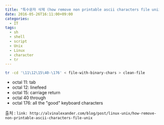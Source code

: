 ```yaml
---
title: "특수문자 삭제 (how remove non printable ascii characters file unix)"
date: 2016-05-26T16:11:00+09:00
categories:
  - IT
tags:
  - sh
  - shell
  - script
  - Unix
  - Linux
  - character
  - tr
---
```


```sh
tr -cd '\11\12\15\40-\176' < file-with-binary-chars > clean-file
```

- octal 11: tab 
- octal 12: linefeed 
- octal 15: carriage return 
- octal 40 through 
- octal 176: all the "good" keyboard characters 

출처 : `link: http://alvinalexander.com/blog/post/linux-unix/how-remove-non-printable-ascii-characters-file-unix`
